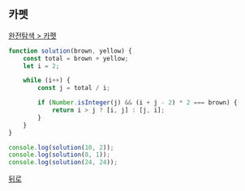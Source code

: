 ## 카펫

[완전탐색 > 카펫](https://programmers.co.kr/learn/courses/30/lessons/42842)

``` js
function solution(brown, yellow) {
    const total = brown + yellow;
    let i = 2;

    while (i++) {
        const j = total / i;

        if (Number.isInteger(j) && (i + j - 2) * 2 === brown) {
            return i > j ? [i, j] : [j, i];
        }
    }
}

console.log(solution(10, 2));
console.log(solution(8, 1));
console.log(solution(24, 24));
```

[뒤로](https://github.com/SeongYongLee/TIL/tree/main/AlgorithmProgrammers)